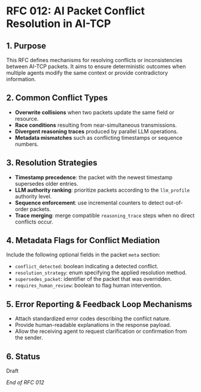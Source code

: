 # RFC 012: AI Packet Conflict Resolution in AI-TCP

## 1. Purpose
This RFC defines mechanisms for resolving conflicts or inconsistencies between AI-TCP packets. It aims to ensure deterministic outcomes when multiple agents modify the same context or provide contradictory information.

## 2. Common Conflict Types
- **Overwrite collisions** when two packets update the same field or resource.
- **Race conditions** resulting from near-simultaneous transmissions.
- **Divergent reasoning traces** produced by parallel LLM operations.
- **Metadata mismatches** such as conflicting timestamps or sequence numbers.

## 3. Resolution Strategies
- **Timestamp precedence**: the packet with the newest timestamp supersedes older entries.
- **LLM authority ranking**: prioritize packets according to the `llm_profile` authority level.
- **Sequence enforcement**: use incremental counters to detect out-of-order packets.
- **Trace merging**: merge compatible `reasoning_trace` steps when no direct conflicts occur.

## 4. Metadata Flags for Conflict Mediation
Include the following optional fields in the packet `meta` section:
- `conflict_detected`: boolean indicating a detected conflict.
- `resolution_strategy`: enum specifying the applied resolution method.
- `supersedes_packet`: identifier of the packet that was overridden.
- `requires_human_review`: boolean to flag human intervention.

## 5. Error Reporting & Feedback Loop Mechanisms
- Attach standardized error codes describing the conflict nature.
- Provide human-readable explanations in the response payload.
- Allow the receiving agent to request clarification or confirmation from the sender.

## 6. Status
Draft

*End of RFC 012*
